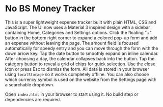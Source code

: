 # No BS Money Tracker

This is a super lightweight expense tracker built with plain HTML, CSS and JavaScript.
The UI now uses a Material 3 inspired design with a sidebar containing Home, Categories and Settings options.
Click the floating "+" button in the bottom right corner to expand a colored pop-up form and add an expense without leaving the page. The amount field is focused automatically for speedy entry and you can move through the form with the down arrow key. Tap the date button to smoothly expand an inline calendar. After choosing a day, the calendar collapses back into the button. Tap the category button to reveal a grid of chips for quick selection. Use the close icon or press Esc to dismiss the form.
All data is stored in your browser using `localStorage` so it works completely offline. You can also choose which currency symbol is used on the website from the Settings page with a searchable dropdown.

Open `index.html` in your browser to start using it. No build step or dependencies are required.

